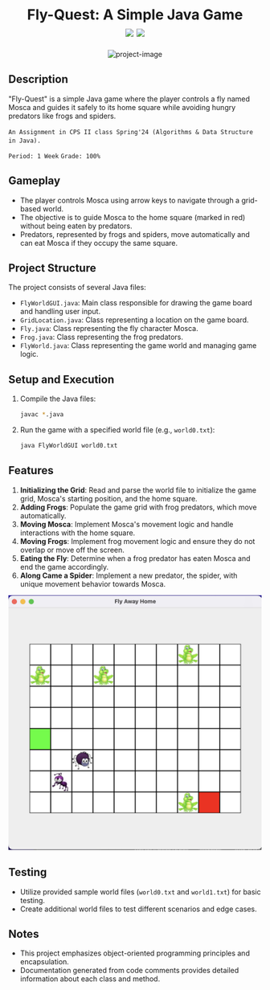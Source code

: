 <h1 align="center" id="title">
Fly-Quest: A Simple Java Game
<br>
<img id="Ibrahem" src="https://img.shields.io/badge/HEEM%20-%20Yellow?style=flat&label=IBRA&labelColor=%233b439c&color=%23418ce8">
<img id="Star on GitHub" src="https://img.shields.io/badge/Stars%20-%20grey?style=flat&logo=GitHub">

</h1>

<p align="center"><img src="https://socialify.git.ci/iibrahemali/Fly-Quest/image?language=1&amp;name=1&amp;owner=1&amp;theme=Dark" alt="project-image"></p>

## Description
"Fly-Quest" is a simple Java game where the player controls a fly named Mosca and guides it safely to its home square while avoiding hungry predators like frogs and spiders.

`
An Assignment in CPS II class Spring'24 (Algorithms & Data Structure in Java).
`

`
Period: 1 Week
`
`
Grade: 100%
`

## Gameplay
- The player controls Mosca using arrow keys to navigate through a grid-based world.
- The objective is to guide Mosca to the home square (marked in red) without being eaten by predators.
- Predators, represented by frogs and spiders, move automatically and can eat Mosca if they occupy the same square.

## Project Structure
The project consists of several Java files:
- `FlyWorldGUI.java`: Main class responsible for drawing the game board and handling user input.
- `GridLocation.java`: Class representing a location on the game board.
- `Fly.java`: Class representing the fly character Mosca.
- `Frog.java`: Class representing the frog predators.
- `FlyWorld.java`: Class representing the game world and managing game logic.

## Setup and Execution
1. Compile the Java files:
    ```bash
    javac *.java
    ```
2. Run the game with a specified world file (e.g., `world0.txt`):
    ```bash
    java FlyWorldGUI world0.txt
    ```

## Features
1. **Initializing the Grid**: Read and parse the world file to initialize the game grid, Mosca's starting position, and the home square.
2. **Adding Frogs**: Populate the game grid with frog predators, which move automatically.
3. **Moving Mosca**: Implement Mosca's movement logic and handle interactions with the home square.
4. **Moving Frogs**: Implement frog movement logic and ensure they do not overlap or move off the screen.
5. **Eating the Fly**: Determine when a frog predator has eaten Mosca and end the game accordingly.
6. **Along Came a Spider**: Implement a new predator, the spider, with unique movement behavior towards Mosca.

<p align="center">
  <img src="https://github.com/iibrahemali/Fly-Quest/blob/51da321984a4038066b995a64a27033d9fcace3c/game.png"/>
</p>

## Testing
- Utilize provided sample world files (`world0.txt` and `world1.txt`) for basic testing.
- Create additional world files to test different scenarios and edge cases.

## Notes
- This project emphasizes object-oriented programming principles and encapsulation.
- Documentation generated from code comments provides detailed information about each class and method.
